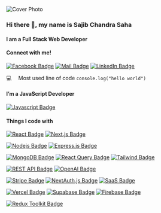![Cover Photo](https://fiverr-res.cloudinary.com/images/t_main1,q_auto,f_auto,q_auto,f_auto/gigs/407939686/original/41ed3415d1cf8acfde9af562fdce1f837338892b/create-custom-next-js-websites-for-you.png)  

### Hi there 👋, my name is Sajib Chandra Saha  
#### I am a Full Stack Web Developer  
#### Connect with me!  

[![Facebook Badge](https://img.shields.io/badge/Facebook-1877F2?style=for-the-badge&logo=facebook&logoColor=white)](https://www.facebook.com/sojib.saha.942145/)  [![Mail Badge](https://img.shields.io/badge/Gmail-D14836?style=for-the-badge&logo=gmail&logoColor=white)](mailto:sahasojib0155@gmail.com)  [![LinkedIn Badge](https://img.shields.io/badge/LinkedIn-0A66C2?style=for-the-badge&logo=linkedin&logoColor=white)](https://www.linkedin.com/in/sajib-chandra-saha-59457323a) 


:computer: &emsp;Most used line of code `console.log("hello world")`  
#### I’m a JavaScript Developer 
[![Javascript Badge](https://img.shields.io/badge/-Javascript-F0DB4F?style=for-the-badge&labelColor=black&logo=javascript&logoColor=F0DB4F)](#)  

#### Things I code with  
[![React Badge](https://img.shields.io/badge/-React-61DBFB?style=for-the-badge&labelColor=black&logo=react&logoColor=61DBFB)](#)     [![Next.js Badge](https://img.shields.io/badge/-Next.js-000000?style=for-the-badge&labelColor=black&logo=next.js&logoColor=white)](#)  

[![Nodejs Badge](https://img.shields.io/badge/-Nodejs-3C873A?style=for-the-badge&labelColor=black&logo=node.js&logoColor=3C873A)](#)    [![Express.js Badge](https://img.shields.io/badge/Express.js-000000?style=for-the-badge&logo=express&logoColor=white)](#) 
 
[![MongoDB Badge](https://img.shields.io/badge/MongoDB-4EA94B?style=for-the-badge&logo=mongodb&logoColor=white)](#)   [![React Query Badge](https://img.shields.io/badge/React%20Query-FF4154?style=for-the-badge&logo=react-query&logoColor=white)](#)     [![Tailwind Badge](https://img.shields.io/badge/Tailwind%20CSS-092749?style=for-the-badge&logo=tailwindcss&logoColor=06B6D4&labelColor=000000)](#) 

[![REST API Badge](https://img.shields.io/badge/REST%20API-02569B?style=for-the-badge&logo=api&logoColor=white)](#)    [![OpenAI Badge](https://img.shields.io/badge/OpenAI-412991?style=for-the-badge&logo=openai&logoColor=white)](#) 

[![Stripe Badge](https://img.shields.io/badge/Stripe-008CDD?style=for-the-badge&logo=stripe&logoColor=white)](#) [![NextAuth.js Badge](https://img.shields.io/badge/NextAuth.js-000000?style=for-the-badge&logo=nextauth&logoColor=white)](#) 
[![SaaS Badge](https://img.shields.io/badge/SaaS-5E5DF0?style=for-the-badge&logo=saas&logoColor=white)](#)

[![Vercel Badge](https://img.shields.io/badge/Vercel-000000?style=for-the-badge&logo=vercel&logoColor=white)](#) [![Supabase Badge](https://img.shields.io/badge/Supabase-3ECF8E?style=for-the-badge&logo=supabase&logoColor=white)](#) [![Firebase Badge](https://img.shields.io/badge/Firebase-FFCA28?style=for-the-badge&logo=firebase&logoColor=white)](#)

[![Redux Toolkit Badge](https://img.shields.io/badge/Redux%20Toolkit-764ABC?style=for-the-badge&logo=redux&logoColor=white)](#)
